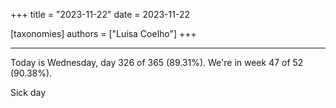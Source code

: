 +++
title = "2023-11-22"
date = 2023-11-22

[taxonomies]
authors = ["Luísa Coelho"]
+++

---

Today is Wednesday, day 326 of 365 (89.31%). We're in week 47 of 52 (90.38%).

Sick day
